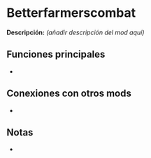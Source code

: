 # Betterfarmerscombat

**Descripción:** *(añadir descripción del mod aquí)*

## Funciones principales
- 

## Conexiones con otros mods
- 

## Notas
- 
